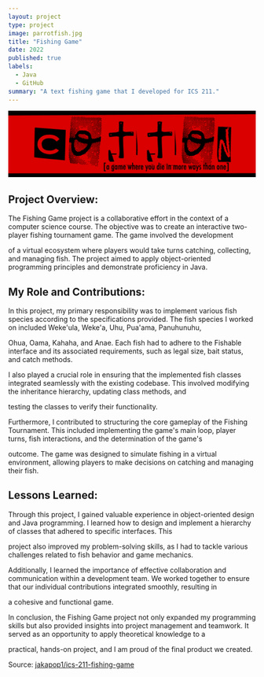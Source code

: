```yaml
---
layout: project
type: project
image: parrotfish.jpg
title: "Fishing Game"
date: 2022
published: true
labels:
  - Java
  - GitHub
summary: "A text fishing game that I developed for ICS 211."
---
```


<img class="img-fluid" src="../img/cotton/cotton-header.png">


## Project Overview:

The Fishing Game project is a collaborative effort in the context of a computer science course. The objective was to create an interactive two-player fishing tournament game. The game involved the development

of a virtual ecosystem where players would take turns catching, collecting, and managing fish. The project aimed to apply object-oriented programming principles and demonstrate proficiency in Java.


## My Role and Contributions:

In this project, my primary responsibility was to implement various fish species according to the specifications provided. The fish species I worked on included Weke'ula, Weke'a, Uhu, Pua'ama, Panuhunuhu,

Ohua, Oama, Kahaha, and Anae. Each fish had to adhere to the Fishable interface and its associated requirements, such as legal size, bait status, and catch methods.

I also played a crucial role in ensuring that the implemented fish classes integrated seamlessly with the existing codebase. This involved modifying the inheritance hierarchy, updating class methods, and 

testing the classes to verify their functionality.

Furthermore, I contributed to structuring the core gameplay of the Fishing Tournament. This included implementing the game's main loop, player turns, fish interactions, and the determination of the game's 

outcome. The game was designed to simulate fishing in a virtual environment, allowing players to make decisions on catching and managing their fish.

## Lessons Learned:
Through this project, I gained valuable experience in object-oriented design and Java programming. I learned how to design and implement a hierarchy of classes that adhered to specific interfaces. This 

project also improved my problem-solving skills, as I had to tackle various challenges related to fish behavior and game mechanics.

Additionally, I learned the importance of effective collaboration and communication within a development team. We worked together to ensure that our individual contributions integrated smoothly, resulting in 

a cohesive and functional game.

In conclusion, the Fishing Game project not only expanded my programming skills but also provided insights into project management and teamwork. It served as an opportunity to apply theoretical knowledge to a

practical, hands-on project, and I am proud of the final product we created.

Source: <a href="https://github.com/ICSatKCC/assignment-8-final-project-fishing-game-f22-a8-group-1/tree/DevJak"><i class="large github icon "></i>jakapop1/ics-211-fishing-game</a>
